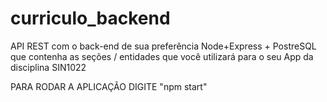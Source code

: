 # curriculo_backend
API REST com o back-end de sua preferência Node+Express + PostreSQL que contenha as seções / entidades que você utilizará para o seu App da disciplina SIN1022

PARA RODAR A APLICAÇÃO DIGITE "npm start"
